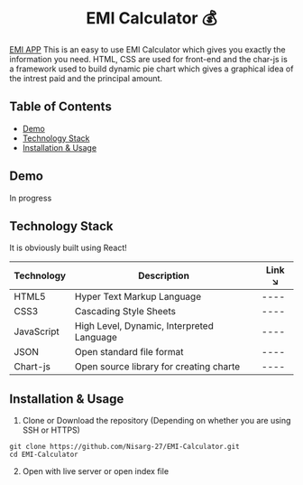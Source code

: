 <h1 align="center"> EMI Calculator 💰 </h1>



[EMI APP](https://github.com/Nisarg-27/EMI_Calculator) This is an easy to use EMI Calculator which gives you exactly the information you need.
HTML, CSS are used for front-end and the char-js is a framework used to build dynamic pie chart which gives a graphical idea of the intrest paid and the principal amount.




## Table of Contents

- [Demo](#demo)
- [Technology Stack](#technology-stack)
- [Installation & Usage](#installation-&-usage)


## Demo

In progress


## Technology Stack

It is obviously built using React!

| Technology    | Description                               | Link ↘️                                    |
| ------------- | ----------------------------------------- | ------------------------------------------ |
| HTML5         | Hyper Text Markup Language                | ----                                       |
| CSS3          | Cascading Style Sheets                    | ----                                       |
| JavaScript    | High Level, Dynamic, Interpreted Language | ----                                       |
| JSON          | Open standard file format                 | ----                                       |
| Chart-js      | Open source library for creating charte   | ----                                       |


## Installation & Usage

1. Clone or Download the repository (Depending on whether you are using SSH or HTTPS)

```
git clone https://github.com/Nisarg-27/EMI-Calculator.git
cd EMI-Calculator
```

2. Open with live server or open index file


